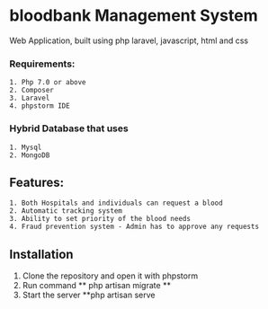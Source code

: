 # bloodbank Management System
 Web Application, built using php laravel, javascript, html and css

### Requirements:
    1. Php 7.0 or above
    2. Composer
    3. Laravel
    4. phpstorm IDE
 
### Hybrid Database that uses
    1. Mysql
    2. MongoDB
    
 ## Features:
    1. Both Hospitals and individuals can request a blood
    2. Automatic tracking system 
    3. Ability to set priority of the blood needs
    4. Fraud prevention system - Admin has to approve any requests
    
 ## Installation 
 1. Clone the repository and open it with phpstorm
 2. Run command ** php artisan migrate **
 3. Start the server **php artisan serve
